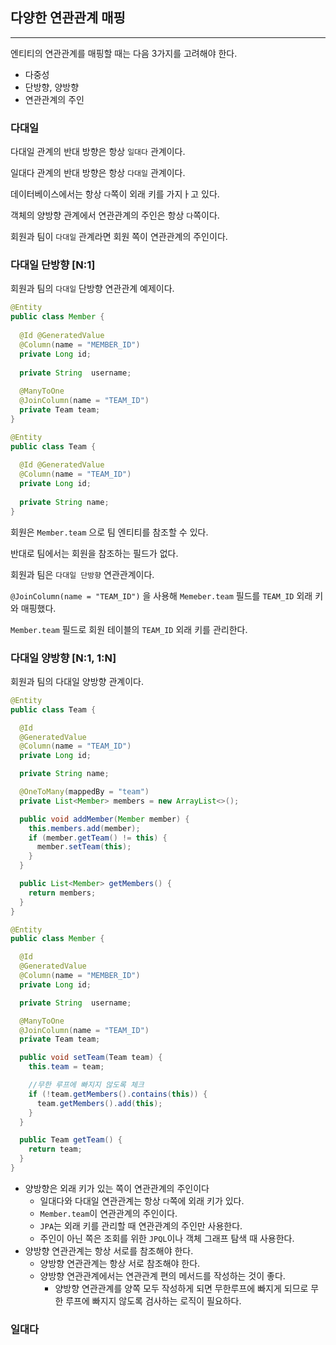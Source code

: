 ## 다양한 연관관계 매핑

---

엔티티의 연관관계를 매핑할 때는 다음 3가지를 고려해야 한다.

- 다중성
- 단방향, 양방향
- 연관관계의 주인

### 다대일

다대일 관계의 반대 방향은 항상 `일대다` 관계이다.

일대다 관계의 반대 방향은 항상 `다대일` 관계이다.

데이터베이스에서는 항상 `다`쪽이 외래 키를 가지ㅏ고 있다.

객체의 양방향 관계에서 연관관계의 주인은 항상 `다`쪽이다.

회원과 팀이 `다대일` 관계라면 회원 쪽이 연관관계의 주인이다.

### 다대일 단방향 [N:1]

회원과 팀의 `다대일` 단방향 연관관계 예제이다.

```java
@Entity
public class Member {
  
  @Id @GeneratedValue
  @Column(name = "MEMBER_ID")
  private Long id;
  
  private String  username;
  
  @ManyToOne
  @JoinColumn(name = "TEAM_ID")
  private Team team;
}

```

```java
@Entity
public class Team {
  
  @Id @GeneratedValue
  @Column(name = "TEAM_ID")
  private Long id;
  
  private String name;
}
```

회원은 `Member.team` 으로 팀 엔티티를 참조할 수 있다.

반대로 팀에서는 회원을 참조하는 필드가 없다.

회원과 팀은 `다대일 단방향` 연관관계이다.

`@JoinColumn(name = "TEAM_ID")` 을 사용해 `Memeber.team` 필드를 `TEAM_ID` 외래 키와 매핑했다.

`Member.team` 필드로 회원 테이블의 `TEAM_ID` 외래 키를 관리한다.

### 다대일 양방향 [N:1, 1:N]

회원과 팀의 다대일 양방향 관계이다.

```java
@Entity
public class Team {

  @Id
  @GeneratedValue
  @Column(name = "TEAM_ID")
  private Long id;

  private String name;

  @OneToMany(mappedBy = "team")
  private List<Member> members = new ArrayList<>();

  public void addMember(Member member) {
    this.members.add(member);
    if (member.getTeam() != this) {
      member.setTeam(this);
    }
  }

  public List<Member> getMembers() {
    return members;
  }
}
```

```java
@Entity
public class Member {

  @Id
  @GeneratedValue
  @Column(name = "MEMBER_ID")
  private Long id;

  private String  username;

  @ManyToOne
  @JoinColumn(name = "TEAM_ID")
  private Team team;

  public void setTeam(Team team) {
    this.team = team;

    //무한 루프에 빠지지 않도록 체크
    if (!team.getMembers().contains(this)) {
      team.getMembers().add(this);
    }
  }

  public Team getTeam() {
    return team;
  }
}
```

- 양방향은 외래 키가 있는 쪽이 연관관계의 주인이다
  - 일대다와 다대일 연관관계는 항상 `다`쪽에 외래 키가 있다.
  - `Member.team`이 연관관계의 주인이다.
  - `JPA`는 외래 키를 관리할 때 연관관계의 주인만 사용한다.
  - 주인이 아닌 쪽은 조회를 위한 `JPQL`이나 객체 그래프 탐색 때 사용한다.
- 양방향 연관관계는 항상 서로를 참조해야 한다.
  - 양방향 연관관계는 항상 서로 참조해야 한다.
  - 양방향 연관관계에서는 연관관계 편의 메서드를 작성하는 것이 좋다.
    - 양방향 연관관계를 양쪽 모두 작성하게 되면 무한루프에 빠지게 되므로 무한 루프에 빠지지 않도록 검사하는 로직이 필요하다.


### 일대다

